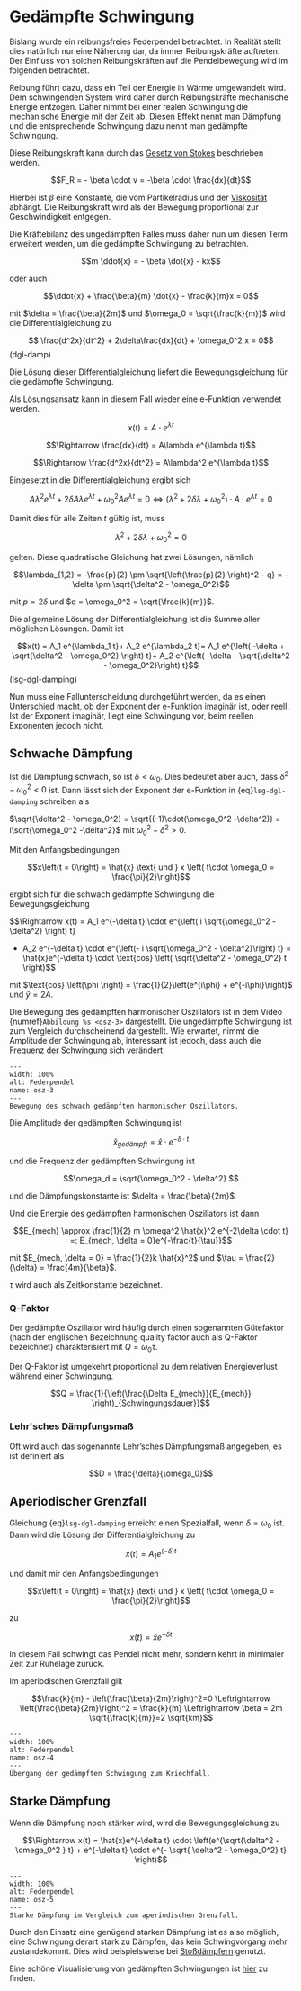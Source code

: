 # Gedämpfte Schwingung

Bislang wurde ein reibungsfreies Federpendel betrachtet. In Realität stellt dies natürlich nur eine Näherung dar, da immer Reibungskräfte auftreten. 
Der Einfluss von solchen Reibungskräften auf die Pendelbewegung wird im folgenden betrachtet. 

Reibung führt dazu, dass ein Teil der Energie in Wärme umgewandelt wird. Dem schwingenden System wird daher durch Reibungskräfte mechanische Energie entzogen.
Daher nimmt bei einer realen Schwingung die mechanische Energie mit der Zeit ab.
Diesen Effekt nennt man Dämpfung und die entsprechende Schwingung dazu nennt man gedämpfte Schwingung.

Diese Reibungskraft kann durch das [Gesetz von Stokes](https://de.wikipedia.org/wiki/Gesetz_von_Stokes) beschrieben werden. 

$$F_R = - \beta \cdot v = -\beta \cdot \frac{dx}{dt}$$

Hierbei ist $\beta$ eine Konstante, die vom Partikelradius und der [Viskosität](https://de.wikipedia.org/wiki/Viskosit%C3%A4t) abhängt. 
Die Reibungskraft wird als der Bewegung proportional zur Geschwindigkeit entgegen. 

Die Kräftebilanz des ungedämpften Falles muss daher nun um diesen Term erweitert werden, um die gedämpfte Schwingung zu betrachten.

$$m \ddot{x} = - \beta \dot{x} - kx$$

oder auch 

$$\ddot{x} + \frac{\beta}{m} \dot{x} - \frac{k}{m}x = 0$$

mit $\delta = \frac{\beta}{2m}$ und $\omega_0 = \sqrt{\frac{k}{m}}$ wird die Differentialgleichung zu 

$$ \frac{d^2x}{dt^2} + 2\delta\frac{dx}{dt} + \omega_0^2 x = 0$$(dgl-damp)

Die Lösung dieser Differentialgleichung liefert die Bewegungsgleichung für die gedämpfte Schwingung. 

Als Lösungsansatz kann in diesem Fall wieder eine e-Funktion verwendet werden.

$$x(t) = A\cdot e^{\lambda t} $$

$$\Rightarrow \frac{dx}{dt} = A\lambda e^{\lambda t}$$

$$\Rightarrow \frac{d^2x}{dt^2} = A\lambda^2 e^{\lambda t}$$

Eingesetzt in die Differentialgleichung ergibt sich

$$A\lambda^2 e^{\lambda t} + 2\delta A\lambda e^{\lambda t} + \omega_0^2 A e^{\lambda t} = 0 \Leftrightarrow \left(\lambda^2 + 2\delta \lambda + \omega_0^2  \right) \cdot A\cdot e^{\lambda t} = 0$$

Damit dies für alle Zeiten $t$ gültig ist, muss

$$\lambda^2 + 2\delta \lambda + \omega_0^2 =0 $$

gelten. Diese quadratische Gleichung hat zwei Lösungen, nämlich

$$\lambda_{1,2} = -\frac{p}{2} \pm \sqrt{\left(\frac{p}{2} \right)^2 - q}
= -\delta \pm \sqrt{\delta^2 - \omega_0^2}$$

mit $p = 2 \delta$ und $q = \omega_0^2 = \sqrt{\frac{k}{m}}$.

Die allgemeine Lösung der Differentialgleichung ist die Summe aller möglichen Lösungen. Damit ist

$$x(t) = A_1 e^{\lambda_1 t}+ A_2 e^{\lambda_2 t}= A_1 e^{\left( -\delta + \sqrt{\delta^2 - \omega_0^2} \right) t}+ A_2 e^{\left( -\delta - \sqrt{\delta^2 - \omega_0^2}\right) t}$$(lsg-dgl-damping)

Nun muss eine Fallunterscheidung durchgeführt werden, da es einen Unterschied macht, ob der Exponent der e-Funktion imaginär ist, oder reell. Ist der Exponent imaginär, liegt eine Schwingung vor, beim reellen Exponenten jedoch nicht.

## Schwache Dämpfung

Ist die Dämpfung schwach, so ist $\delta < \omega_0$. Dies bedeutet aber auch, dass $\delta^2 - \omega_0^2 <0$ ist. Dann lässt sich der Exponent der e-Funktion in {eq}`lsg-dgl-damping` schreiben als 

$\sqrt{\delta^2 - \omega_0^2} = \sqrt{(-1)\cdot(\omega_0^2 -\delta^2)} = i\sqrt{\omega_0^2 -\delta^2}$ mit $\omega_0^2 - \delta^2 > 0$.

Mit den Anfangsbedingungen 

$$x\left(t = 0\right) =  \hat{x} \text{ und } x \left( t\cdot \omega_0 = \frac{\pi}{2}\right)$$

ergibt sich für die schwach gedämpfte Schwingung die Bewegungsgleichung

$$\Rightarrow x(t) = A_1 e^{-\delta t} \cdot e^{\left( i \sqrt{\omega_0^2 - \delta^2} \right) t}
+ A_2 e^{-\delta t} \cdot e^{\left(- i \sqrt{\omega_0^2 - \delta^2}\right) t} = \hat{x}e^{-\delta t} \cdot \text{cos} \left( \sqrt{\delta^2 - \omega_0^2} t
\right)$$

mit $\text{cos} \left(\phi \right) = \frac{1}{2}\left(e^{i\phi}  + e^{-i\phi}\right)$ und $\hat{y} = 2 A$. 

Die Bewegung des gedämpften harmonischer Oszillators ist in dem Video {numref}`Abbildung %s <osz-3>` dargestellt. Die ungedämpfte Schwingung ist zum Vergleich durchscheinend dargestellt. Wie erwartet, nimmt die Amplitude der Schwingung ab, interessant ist jedoch, dass auch die Frequenz der Schwingung sich verändert.

```{figure} Videos_Schwingungen/harm-osz-damp.mp4
---
width: 100%
alt: Federpendel
name: osz-3
---
Bewegung des schwach gedämpften harmonischer Oszillators.
 ```

Die Amplitude der gedämpften Schwingung ist

$$\hat{x}_{gedämpft} = \hat{x} \cdot e^{-\delta \cdot t} $$

und die Frequenz der gedämpften Schwingung ist

$$\omega_d = \sqrt{\omega_0^2 - \delta^2} $$

und die Dämpfungskonstante ist $\delta = \frac{\beta}{2m}$

Und die Energie des gedämpften harmonischen Oszillators ist dann

$$E_{mech} \approx \frac{1}{2} m \omega^2 \hat{x}^2 e^{-2\delta \cdot t} =: E_{mech, \delta = 0}e^{-\frac{t}{\tau}}$$

mit $E_{mech, \delta = 0} = \frac{1}{2}k \hat{x}^2$ und $\tau = \frac{2}{\delta} = \frac{4m}{\beta}$. 

$\tau$ wird auch als Zeitkonstante bezeichnet. 

### Q-Faktor

Der gedämpfte Oszillator wird häufig durch einen sogenannten Gütefaktor (nach der englischen Bezeichnung quality factor auch als Q-Faktor bezeichnet) charakterisiert mit $Q = \omega_0 \tau$.

Der Q-Faktor ist umgekehrt proportional zu dem relativen Energieverlust während einer Schwingung. 

$$Q = \frac{1}{\left(\frac{\Delta E_{mech}}{E_{mech}} \right)_{Schwingungsdauer}}$$

### Lehr'sches Dämpfungsmaß

Oft wird auch das sogenannte Lehr’sches Dämpfungsmaß angegeben, es ist definiert als

$$D = \frac{\delta}{\omega_0}$$

## Aperiodischer Grenzfall

Gleichung {eq}`lsg-dgl-damping` erreicht einen Spezialfall, wenn $\delta = \omega_0$ ist. Dann wird die Lösung der Differentialgleichung zu

$$x(t) = A_1 e^{\left( -\delta  \right) t}$$

und damit mir den Anfangsbedingungen 

$$x\left(t = 0\right) =  \hat{x} \text{ und } x \left( t\cdot \omega_0 = \frac{\pi}{2}\right)$$

zu

$$x(t) = \hat{x}e^{-\delta t}$$

In diesem Fall schwingt das Pendel nicht mehr, sondern kehrt in minimaler Zeit zur Ruhelage zurück. 

Im aperiodischen Grenzfall gilt

$$\frac{k}{m} - \left(\frac{\beta}{2m}\right)^2=0 \Leftrightarrow \left(\frac{\beta}{2m}\right)^2 = \frac{k}{m} \Leftrightarrow \beta = 2m \sqrt{\frac{k}{m}}=2 \sqrt{km}$$

```{figure} Bilder_Schwingungen/uebergang_zum_kriechfall.png
---
width: 100%
alt: Federpendel
name: osz-4
---
Übergang der gedämpften Schwingung zum Kriechfall.
 ```

## Starke Dämpfung

Wenn die Dämpfung noch stärker wird, wird die Bewegungsgleichung zu

$$\Rightarrow x(t) = \hat{x}e^{-\delta t} \cdot \left(e^{\sqrt{\delta^2 - \omega_0^2 } t} + e^{-\delta t} \cdot e^{- \sqrt{ \delta^2 - \omega_0^2} t} \right)$$

```{figure} Videos_Schwingungen/harm-osz-damp-strong.mp4
---
width: 100%
alt: Federpendel
name: osz-5
---
Starke Dämpfung im Vergleich zum aperiodischen Grenzfall.
 ```

Durch den Einsatz eine genügend starken Dämpfung ist es also möglich, eine Schwingung derart stark zu Dämpfen, das kein Schwingvorgang mehr zustandekommt. Dies wird beispielsweise bei [Stoßdämpfern](https://de.wikipedia.org/wiki/Sto%C3%9Fd%C3%A4mpfer) genutzt. 

Eine schöne Visualisierung von gedämpften Schwingungen ist [hier](https://www.edumedia-sciences.com/de/media/449-gedampfte-schwingungen) zu finden. 
